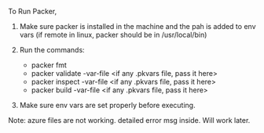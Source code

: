 To Run Packer,

1)  Make sure packer is installed in the machine and the pah is added to env vars (if remote in linux, packer should be in /usr/local/bin)

2) Run the commands:
    - packer fmt
    - packer validate -var-file <if any .pkvars file, pass it here> <name of template file>
    - packer inspect -var-file <if any .pkvars file, pass it here> <name of template file>
    - packer build -var-file <if any .pkvars file, pass it here> <name of template file>

3) Make sure env vars are set properly before executing.

Note: azure files are not working. detailed error msg inside. Will work later.
